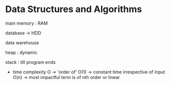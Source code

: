 # Data Structures and Algorithms

main memory : RAM

database → HDD


data warehouse 

heap : dynamic

stack : till program ends 

- time complexity
O -> 'order of'
  O(1) -> constant time irrespective of input
  O(n) -> most impactful term is of nth order or linear 
  
